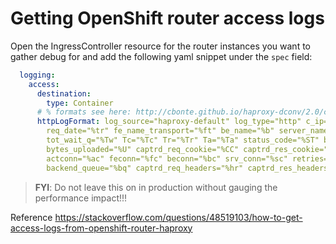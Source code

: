 # Getting OpenShift router access logs

Open the IngressController resource for the router instances you want to gather debug for and add the following yaml snippet under the `spec` field: 

``` yaml
  logging:
    access:
      destination:
        type: Container
      # % formats see here: http://cbonte.github.io/haproxy-dconv/2.0/configuration.html#8.2.3
      httpLogFormat: log_source="haproxy-default" log_type="http" c_ip="%ci" c_port="%cp"
        req_date="%tr" fe_name_transport="%ft" be_name="%b" server_name="%s" res_time="%TR"
        tot_wait_q="%Tw" Tc="%Tc" Tr="%Tr" Ta="%Ta" status_code="%ST" bytes_read="%B"
        bytes_uploaded="%U" captrd_req_cookie="%CC" captrd_res_cookie="%CS" term_state="%tsc"
        actconn="%ac" feconn="%fc" beconn="%bc" srv_conn="%sc" retries="%rc" srv_queue="%sq"
        backend_queue="%bq" captrd_req_headers="%hr" captrd_res_headers="%hs" http_request="%r"
```

> **FYI**: Do not leave this on in production without gauging the performance impact!!!

Reference https://stackoverflow.com/questions/48519103/how-to-get-access-logs-from-openshift-router-haproxy